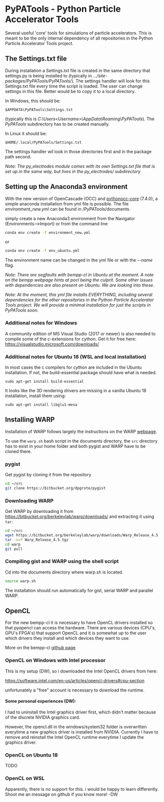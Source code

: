 # PyPATools - Python Particle Accelerator Tools
Several useful 'core' tools for simulations of particle accelerators. 
This is meant to be the only internal dependency of all repositories
in the Python Particle Accelerator Tools project.

## The Settings.txt file
During installation a Settings.txt file is created in
the same directory that settings.py is being installed to 
(typically in _.../site-packages/PyPATools/PyPATools/_). The settings handler 
will look for this Settings.txt file every time the script is loaded. 
The user can change settings in this file. Better would be to copy it to a 
local directory.

In Windows, this should be:

``$APPDATA\PyPATools\Settings.txt``

(typically this is _C:\Users\<Username>\AppData\Roaming\PyPATools_). 
The _PyPATools_ subdirectory has to be created manually.

In Linux it should be:

``$HOME/.local/PyPATools/Settings.txt``

The settings handler wil look in those directories first and in the package path 
second. 

_Note: The py_electrodes module comes with its own Settings.txt file that is set 
up in the same way, but lives in the py_electrodes/ subdirectory_

## Setting up the Anaconda3 environment

With the new version of OpenCascade (OCC) and 
[pythonocc-core](https://github.com/tpaviot/pythonocc-core) (7.4.0), a simple 
anaconda installation from yml file is possible. The file _environment_new.yml_ 
can be found in /PyPATools/documents. 

simply create a new Anaconda3 environment from the Navigator (Environments-->Import)
or from the command line

```bash
conda env create -f environment_new.yml
```

or

```bash
conda env create -f env_ubuntu.yml
```

The environment name can be changed in the yml file or with the _--name_ flag.

_Note: There are segfaults with bempp-cl in Ubuntu at the moment. A note on the
bempp webpage hints at pocl being the culprit. Some other issues with dependencies
are also present on Ubuntu. We are looking into these._

_Note: At the moment, this yml file installs EVERYTHING, including 
several dependencies for the other
repositories in the Python Particle Accelerator Tools project. 
We will provide a minimal installation for just the scripts in PyPATools soon._ 

### Additional notes for Windows

A community edition of MS Visual Studio (2017 or newer) is also needed to compile 
some of the c-extensions for cython. 
Get it for free here: https://visualstudio.microsoft.com/downloads/

### Additional notes for Ubuntu 18 (WSL and local installation)
In most cases the c compilers for cython are included in the Ubuntu installation.
If not, the build-essential package should have what is needed.

``sudo apt-get install build-essential``

It looks like the 3D rendering drivers are missing in a vanilla Ubuntu 18 installation, 
install them using:

``sudo apt-get install libglu1-mesa``

## Installing WARP

Installation of WARP follows largely the instructions on the WARP 
[webpage](http://warp.lbl.gov/home/how-to-s/installation).

To use the `warp.sh` bash script in the documents directory, the `src`
directory has to exist in your home folder and both pygist and WARP
have to be cloned there. 

### pygist

Get pygist by cloning it from the repository

```bash
cd ~/src
git clone https://bitbucket.org/dpgrote/pygist
```

### Downloading WARP
Get WARP by downloading it from https://bitbucket.org/berkeleylab/warp/downloads/ and extracting 
it using `tar`:

```bash
cd ~/src
wget https://bitbucket.org/berkeleylab/warp/downloads/Warp_Release_4.5.tgz
tar -xvf Warp_Release_4.5.tgz
cd warp
git pull
```

### Compiling gist and WARP using the shell script
Cd into the documents directory where warp.sh is located.

```bash
source warp.sh
```
The installation should run automatically for gist, serial WARP and parallel WARP.

## OpenCL
For the new bempp-cl it is necessary to have OpenCL drivers installed so that
pyopencl can access the hardware. There are various devices (CPU's, GPU's FPGA's) 
that support OpenCL and it is somewhat up to the user which drivers they install and
which devices they want to use. 

More on the bempp-cl [github page](https://github.com/bempp/bempp-cl)

### OpenCL on Windows with Intel processor
This is my setup (DW), so i downloaded the Intel OpenCL drivers from here:

https://software.intel.com/en-us/articles/opencl-drivers#cpu-section

unfortunately a "free" account is necessary to download the runtime. 

#### Some personal experiences (DW):
I had to uninstall the Intel graphics driver first, which didn't matter because
of the discrete NVIDIA graphics card. 

However, the opencl.dll in the windows/system32 folder is overwritten 
everytime a new graphics driver is installed from NVIDIA. 
Currently I have to remove and reinstall the Intel OpenCL runtime everytime 
I update the graphics driver. 

### OpenCL on Ubuntu 18
TODO

### OpenCL on WSL
Apparently, there is no support for this. i would be happy to learn differently. 
Shoot me an message on github if you know more! -DW

